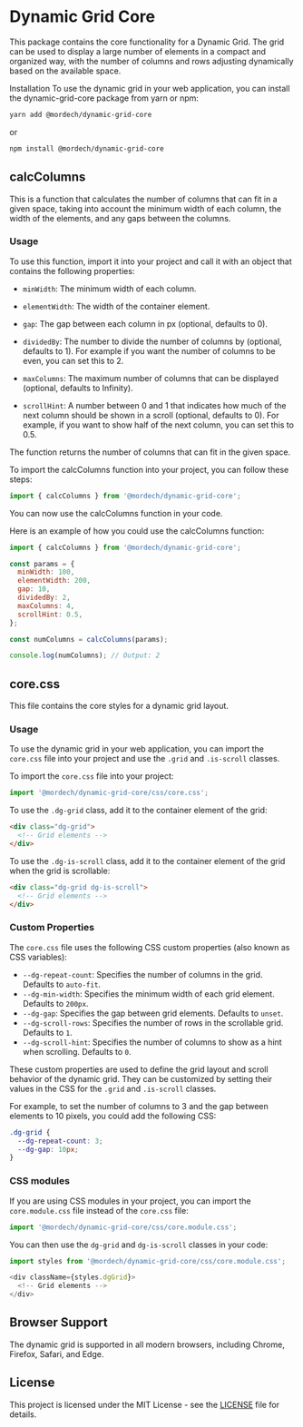 # Dynamic Grid Core

This package contains the core functionality for a Dynamic Grid.
The grid can be used to display a large number of elements in a compact and organized way, with the number of columns and rows adjusting dynamically based on the available space.

Installation
To use the dynamic grid in your web application, you can install the dynamic-grid-core package from yarn or npm:

```bash
yarn add @mordech/dynamic-grid-core
```

or

```bash
npm install @mordech/dynamic-grid-core
```

## calcColumns

This is a function that calculates the number of columns that can fit in a given space, taking into account the minimum width of each column, the width of the elements, and any gaps between the columns.

### Usage

To use this function, import it into your project and call it with an object that contains the following properties:

- `minWidth`: The minimum width of each column.

- `elementWidth`: The width of the container element.

- `gap`: The gap between each column in px (optional, defaults to 0).

- `dividedBy`: The number to divide the number of columns by (optional, defaults to 1). For example if you want the number of columns to be even, you can set this to 2.

- `maxColumns`: The maximum number of columns that can be displayed (optional, defaults to Infinity).

- `scrollHint`: A number between 0 and 1 that indicates how much of the next column should be shown in a scroll (optional, defaults to 0). For example, if you want to show half of the next column, you can set this to 0.5.

The function returns the number of columns that can fit in the given space.

To import the calcColumns function into your project, you can follow these steps:

```js
import { calcColumns } from '@mordech/dynamic-grid-core';
```

You can now use the calcColumns function in your code.

Here is an example of how you could use the calcColumns function:

```js
import { calcColumns } from '@mordech/dynamic-grid-core';

const params = {
  minWidth: 100,
  elementWidth: 200,
  gap: 10,
  dividedBy: 2,
  maxColumns: 4,
  scrollHint: 0.5,
};

const numColumns = calcColumns(params);

console.log(numColumns); // Output: 2
```

## core.css

This file contains the core styles for a dynamic grid layout.

### Usage

To use the dynamic grid in your web application, you can import the `core.css` file into your project and use the `.grid` and `.is-scroll` classes.

To import the `core.css` file into your project:

```js
import '@mordech/dynamic-grid-core/css/core.css';
```

To use the `.dg-grid` class, add it to the container element of the grid:

```html
<div class="dg-grid">
  <!-- Grid elements -->
</div>
```

To use the `.dg-is-scroll` class, add it to the container element of the grid when the grid is scrollable:

```html
<div class="dg-grid dg-is-scroll">
  <!-- Grid elements -->
</div>
```

### Custom Properties

The `core.css` file uses the following CSS custom properties (also known as CSS variables):

- `--dg-repeat-count`: Specifies the number of columns in the grid. Defaults to `auto-fit`.
- `--dg-min-width`: Specifies the minimum width of each grid element. Defaults to `200px`.
- `--dg-gap`: Specifies the gap between grid elements. Defaults to `unset`.
- `--dg-scroll-rows`: Specifies the number of rows in the scrollable grid. Defaults to `1`.
- `--dg-scroll-hint`: Specifies the number of columns to show as a hint when scrolling. Defaults to `0`.

These custom properties are used to define the grid layout and scroll behavior of the dynamic grid. They can be customized by setting their values in the CSS for the `.grid` and `.is-scroll` classes.

For example, to set the number of columns to 3 and the gap between elements to 10 pixels, you could add the following CSS:

```css
.dg-grid {
  --dg-repeat-count: 3;
  --dg-gap: 10px;
}
```

### CSS modules

If you are using CSS modules in your project, you can import the `core.module.css` file instead of the `core.css` file:

```js
import '@mordech/dynamic-grid-core/css/core.module.css';
```

You can then use the `dg-grid` and `dg-is-scroll` classes in your code:

```js
import styles from '@mordech/dynamic-grid-core/css/core.module.css';

<div className={styles.dgGrid}>
  <!-- Grid elements -->
</div>
```

## Browser Support

The dynamic grid is supported in all modern browsers, including Chrome, Firefox, Safari, and Edge.

## License

This project is licensed under the MIT License - see the [LICENSE](LICENSE) file for details.
